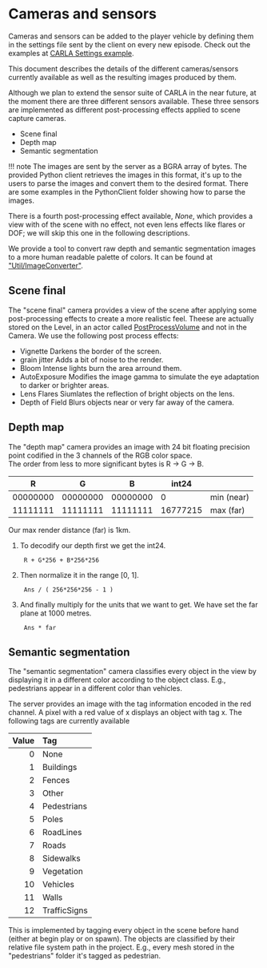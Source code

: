 Cameras and sensors
===================

Cameras and sensors can be added to the player vehicle by defining them in the
settings file sent by the client on every new episode. Check out the examples at
[CARLA Settings example][settingslink].

This document describes the details of the different cameras/sensors currently
available as well as the resulting images produced by them.

Although we plan to extend the sensor suite of CARLA in the near future, at the
moment there are three different sensors available. These three sensors are
implemented as different post-processing effects applied to scene capture
cameras.

  * Scene final
  * Depth map
  * Semantic segmentation

!!! note
    The images are sent by the server as a BGRA array of bytes. The provided
    Python client retrieves the images in this format, it's up to the users to
    parse the images and convert them to the desired format. There are some
    examples in the PythonClient folder showing how to parse the images.

There is a fourth post-processing effect available, _None_, which provides a
view with of the scene with no effect, not even lens effects like flares or DOF;
we will skip this one in the following descriptions.

We provide a tool to convert raw depth and semantic segmentation images to a
more human readable palette of colors. It can be found at
["Util/ImageConverter"][imgconvlink].

[settingslink]: https://github.com/carla-simulator/carla/blob/master/Docs/Example.CarlaSettings.ini

[imgconvlink]: https://github.com/carla-simulator/carla/tree/master/Util/ImageConverter

Scene final
-----------

The "scene final" camera provides a view of the scene after applying some
post-processing effects to create a more realistic feel. Theese are actually stored on the Level, in an actor called [PostProcessVolume](https://docs.unrealengine.com/latest/INT/Engine/Rendering/PostProcessEffects/)  and not in the Camera. We use the following post process effects:


- Vignette
Darkens the border of the screen.
- grain jitter
Adds a bit of noise to the render.
- Bloom
Intense lights burn the area arround them.
- AutoExposure
Modifies the image gamma to simulate the eye adaptation to darker or brighter areas.
- Lens Flares
Siumlates the reflection of bright objects on the lens.
- Depth of Field
Blurs objects near or very far away of the camera.


Depth map
---------

The "depth map" camera provides an image with 24 bit floating precision point codified in the 3 channels of the RGB color space.  
The order from less to more significant bytes is R -> G -> B.

| R        | G        | B        | int24    |            |
|----------|----------|----------|----------|------------|
| 00000000 | 00000000 | 00000000 | 0        | min (near) |
| 11111111 | 11111111 | 11111111 | 16777215 | max (far)  |

Our max render distance (far) is 1km.

1. To decodify our depth first we get the int24.

        R + G*256 + B*256*256

2. Then normalize it in the range [0, 1].

        Ans / ( 256*256*256 - 1 )

3. And finally multiply for the units that we want to get. We have set the far plane at 1000 metres.

        Ans * far

Semantic segmentation
---------------------

The "semantic segmentation" camera classifies every object in the view by
displaying it in a different color according to the object class. E.g.,
pedestrians appear in a different color than vehicles.

The server provides an image with the tag information encoded in the red
channel. A pixel with a red value of x displays an object with tag x. The
following tags are currently available

Value | Tag
-----:|:-----
   0  | None
   1  | Buildings
   2  | Fences
   3  | Other
   4  | Pedestrians
   5  | Poles
   6  | RoadLines
   7  | Roads
   8  | Sidewalks
   9  | Vegetation
  10  | Vehicles
  11  | Walls
  12  | TrafficSigns

This is implemented by tagging every object in the scene before hand (either at
begin play or on spawn). The objects are classified by their relative file
system path in the project. E.g., every mesh stored in the "pedestrians" folder
it's tagged as pedestrian.
